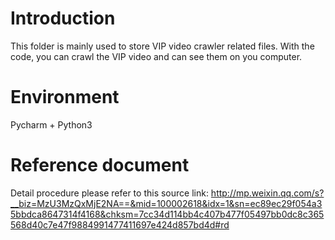 # Introduction
This folder is mainly used to store VIP video crawler related files. With the code, you can crawl the VIP video and can see them on you computer.

# Environment
Pycharm + Python3

# Reference document
Detail procedure please refer to this source link: http://mp.weixin.qq.com/s?__biz=MzU3MzQxMjE2NA==&mid=100002618&idx=1&sn=ec89ec29f054a35bbdca8647314f4168&chksm=7cc34d114bb4c407b477f05497bb0dc8c365568d40c7e47f9884991477411697e424d857bd4d#rd
